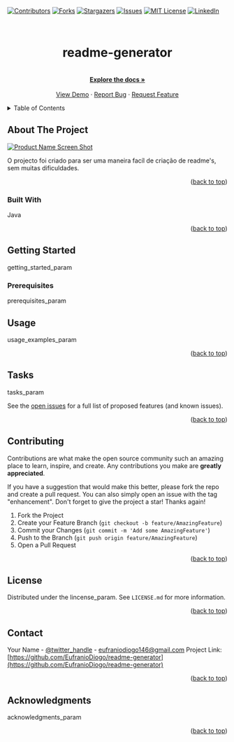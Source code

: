 <div id="top"></div>
<!--
*** Thanks for checking out the Best-README-Template. If you have a suggestion
*** that would make this better, please fork the repo and create a pull request
*** or simply open an issue with the tag "enhancement".
*** Don't forget to give the project a star!
*** Thanks again! Now go create something AMAZING! :D
-->



<!-- PROJECT SHIELDS -->
<!--
*** I'm using markdown "reference style" links for readability.
*** Reference links are enclosed in brackets [ ] instead of parentheses ( ).
*** See the bottom of this document for the declaration of the reference variables
*** for contributors-url, forks-url, etc. This is an optional, concise syntax you may use.
*** https://www.markdownguide.org/basic-syntax/#reference-style-links
-->
[![Contributors][contributors-shield]](https://github.com/EufranioDiogo/readme-generator/CONTRIBUTORS.md)
[![Forks][forks-shield]](https://github.com/EufranioDiogo/readme-generator/fork)
[![Stargazers][stars-shield]](https://github.com/EufranioDiogo/readme-generator/stargazersi)
[![Issues][issues-shield]](https://github.com/EufranioDiogo/readme-generator/issues)
[![MIT License][license-shield]](https://github.com/EufranioDiogo/readme-generator/blob/master/LICENSE)
[![LinkedIn][linkedin-shield]](https://www.linkedin.com/in/eufranio-diogo-a33145122/)



<!-- PROJECT LOGO -->
<br />
<div align="center">
<h1 align="center">readme-generator</h1>

  <p align="center">
    <br />
    <a href="https://github.com/EufranioDiogo/readme-generator"><strong>Explore the docs »</strong></a>
    <br />
    <br />
    <a href="https://https://github.com/EufranioDiogo/readme-generator/readme-generator">View Demo</a>
    ·
    <a href="https://github.com/EufranioDiogo/readme-generator/issues">Report Bug</a>
    ·
    <a href="https://github.com/EufranioDiogo/readme-generator/issues">Request Feature</a>
  </p>
</div>



<!-- TABLE OF CONTENTS -->
<details>
  <summary>Table of Contents</summary>
  <ol>
    <li>
      <a href="#about-the-project">About The Project</a>
      <ul>
        <li><a href="#built-with">Built With</a></li>
      </ul>
    </li>
    <li>
      <a href="#getting-started">Getting Started</a>
      <ul>
        <li><a href="#prerequisites">Prerequisites</a></li>
        <li><a href="#installation">Installation</a></li>
      </ul>
    </li>
    <li><a href="#usage">Usage</a></li>
    <li><a href="#roadmap">Roadmap</a></li>
    <li><a href="#contributing">Contributing</a></li>
    <li><a href="#license">License</a></li>
    <li><a href="#contact">Contact</a></li>
    <li><a href="#acknowledgments">Acknowledgments</a></li>
  </ol>
</details>



<!-- ABOUT THE PROJECT -->
## About The Project

[![Product Name Screen Shot][product-screenshot]](https://https://github.com/EufranioDiogo/readme-generator/readme-generator)

O projecto foi criado para ser uma maneira facíl de criação de readme's, 
sem muitas dificuldades.

<p align="right">(<a href="#top">back to top</a>)</p>



### Built With

Java

<p align="right">(<a href="#top">back to top</a>)</p>

<!-- GETTING STARTED -->
## Getting Started

getting_started_param

### Prerequisites

prerequisites_param


<!-- USAGE EXAMPLES -->
## Usage

usage_examples_param

<p align="right">(<a href="#top">back to top</a>)</p>



<!-- ROADMAP -->
## Tasks

tasks_param

See the [open issues](https://github.com/EufranioDiogo/readme-generator/issues) for a full list of proposed features (and known issues).

<p align="right">(<a href="#top">back to top</a>)</p>



<!-- CONTRIBUTING -->
## Contributing

Contributions are what make the open source community such an amazing place to learn, inspire, and create. Any contributions you make are **greatly appreciated**.

If you have a suggestion that would make this better, please fork the repo and create a pull request. You can also simply open an issue with the tag "enhancement".
Don't forget to give the project a star! Thanks again!

1. Fork the Project
2. Create your Feature Branch (`git checkout -b feature/AmazingFeature`)
3. Commit your Changes (`git commit -m 'Add some AmazingFeature'`)
4. Push to the Branch (`git push origin feature/AmazingFeature`)
5. Open a Pull Request

<p align="right">(<a href="#top">back to top</a>)</p>



<!-- LICENSE -->
## License

Distributed under the lincense_param. See `LICENSE.md` for more information.

<p align="right">(<a href="#top">back to top</a>)</p>



<!-- CONTACT -->
## Contact

Your Name - [@twitter_handle](https://twitter.com/twitter_handle) - eufraniodiogo146@gmail.com
Project Link: [https://github.com/EufranioDiogo/readme-generator](https://github.com/EufranioDiogo/readme-generator)

<p align="right">(<a href="#top">back to top</a>)</p>



<!-- ACKNOWLEDGMENTS -->
## Acknowledgments

acknowledgments_param

<p align="right">(<a href="#top">back to top</a>)</p>



<!-- MARKDOWN LINKS & IMAGES -->
<!-- https://www.markdownguide.org/basic-syntax/#reference-style-links -->
[contributors-shield]: https://img.shields.io/github/contributors/EufranioDiogo/readme-generator.svg?style=for-the-badge
[contributors-url]: https://github.com/EufranioDiogo/readme-generator/graphs/contributors
[forks-shield]: https://img.shields.io/github/forks/EufranioDiogo/readme-generator.svg?style=for-the-badge
[forks-url]: https://github.com/EufranioDiogo/readme-generator/network/members
[stars-shield]: https://img.shields.io/github/stars/EufranioDiogo/readme-generator.svg?style=for-the-badge
[stars-url]: https://github.com/EufranioDiogo/readme-generator/stargazers
[issues-shield]: https://img.shields.io/github/issues/EufranioDiogo/readme-generator.svg?style=for-the-badge
[issues-url]: https://github.com/EufranioDiogo/readme-generator/issues
[license-shield]: https://img.shields.io/github/license/EufranioDiogo/readme-generator.svg?style=for-the-badge
[license-url]: https://github.com/EufranioDiogo/readme-generator/blob/master/LICENSE.txt
[linkedin-shield]: https://img.shields.io/badge/-LinkedIn-black.svg?style=for-the-badge&logo=linkedin&colorB=555
[linkedin-url]: https://linkedin.com/in/eufranio-diogo-a33145122
[product-screenshot]: IMG/screenshot_param.png
